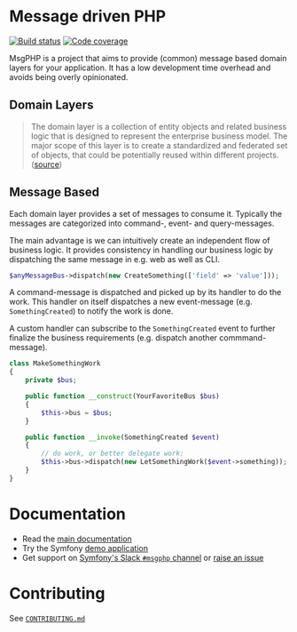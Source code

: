 # Message driven PHP

[![Build status][master:travis:img]][master:travis]
[![Code coverage][master:codecov:img]][master:codecov]

MsgPHP is a project that aims to provide (common) message based domain layers for your application. It has a low
development time overhead and avoids being overly opinionated.

## Domain Layers

> The domain layer is a collection of entity objects and related business logic that is designed to represent the 
> enterprise business model. The major scope of this layer is to create a standardized and federated set of objects, 
> that could be potentially reused within different projects. ([source](https://www.javacodegeeks.com/2013/05/multilayered-architecture-2-the-domain-layer.html))

## Message Based

Each domain layer provides a set of messages to consume it. Typically the messages are categorized into command-, event-
and query-messages.

The main advantage is we can intuitively create an independent flow of business logic. It provides consistency in
handling our business logic by dispatching the same message in e.g. web as well as CLI.

```php
$anyMessageBus->dispatch(new CreateSomething(['field' => 'value']));
```

A command-message is dispatched and picked up by its handler to do the work. This handler on itself dispatches a new
event-message (e.g. `SomethingCreated`) to notify the work is done.

A custom handler can subscribe to the `SomethingCreated` event to further finalize the business requirements (e.g.
dispatch another commmand-message).

```php
class MakeSomethingWork
{
    private $bus;

    public function __construct(YourFavoriteBus $bus)
    {
        $this->bus = $bus;
    }

    public function __invoke(SomethingCreated $event)
    {
        // do work, or better delegate work:
        $this->bus->dispatch(new LetSomethingWork($event->something));
    }
}
```

# Documentation

- Read the [main documentation](https://msgphp.github.io/docs/)
- Try the Symfony [demo application](https://github.com/msgphp/symfony-demo-app)
- Get support on [Symfony's Slack `#msgphp` channel](https://symfony.com/slack-invite) or [raise an issue](https://github.com/msgphp/msgphp/issues/new)

# Contributing

See [`CONTRIBUTING.md`](CONTRIBUTING.md)

[master:travis]: https://travis-ci.org/msgphp/msgphp
[master:travis:img]: https://img.shields.io/travis/msgphp/msgphp/master.svg?style=flat-square
[master:codecov]: https://codecov.io/gh/msgphp/msgphp
[master:codecov:img]: https://img.shields.io/codecov/c/github/msgphp/msgphp/master.svg?style=flat-square
